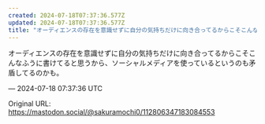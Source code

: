 ```yaml
---
created: 2024-07-18T07:37:36.577Z
updated: 2024-07-18T07:37:36.577Z
title: "オーディエンスの存在を意識せずに自分の気持ちだけに向き合ってるからこそこんなふうに書けてると思うから、ソーシャルメディアを使っているというのも矛盾してるのかも。[...]"
---
```


<p>オーディエンスの存在を意識せずに自分の気持ちだけに向き合ってるからこそこんなふうに書けてると思うから、ソーシャルメディアを使っているというのも矛盾してるのかも。</p>

&mdash; 2024-07-18 07:37:36 UTC

Original URL: https://mastodon.social/@sakuramochi0/112806347183084553
